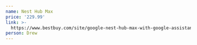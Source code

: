 ```yaml
---
name: Nest Hub Max
price: '229.99'
link: >-
  https://www.bestbuy.com/site/google-nest-hub-max-with-google-assistant-charcoal/6348562.p?skuId=6348562
person: Drew
---
```


